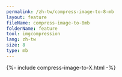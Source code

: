 ```yaml
---
permalink: /zh-tw/compress-image-to-8-mb
layout: feature
fileName: compress-image-to-8mb
folderName: feature
tool: imgcompression
lang: zh-tw
size: 8
type: mb
---
```


{%- include compress-image-to-X.html -%}
